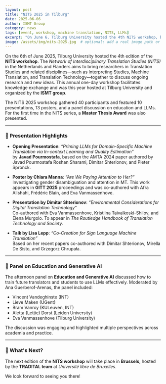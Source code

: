 ```yaml
---
layout: post
title: "NITS 2025 in Tilburg"
date: 2025-06-06
author: ISMT Group
category: news
tags: [event, workshop, machine translation, NITS, LLMs]
excerpt: "On June 6, Tilburg University hosted the 4th NITS workshop, bringing together researchers in Translation Studies, Interpreting, MT, and more."
image: /assets/img/nits-2025.jpg  # optional: add a real image path or remove this line
---
```


On the 6th of June 2025, Tilburg University hosted the 4th edition of the **NITS workshop**. The *Network of Interdisciplinary Translation Studies (NITS)* in the Netherlands and Flanders aims to bring researchers in Translation Studies and related disciplines—such as Interpreting Studies, Machine Translation, and Translation Technology—together to discuss ongoing research and new ideas. This annual one-day workshop facilitates knowledge exchange and was this year hosted at Tilburg University and organized by the **ISMT group**.

The NITS 2025 workshop gathered 40 participants and featured 10 presentations, 13 posters, and a panel discussion on education and LLMs. For the first time in the NITS series, a **Master Thesis Award** was also presented.

---

### 🎤 Presentation Highlights

- **Opening Presentation**: *“Priming LLMs for Domain-Specific Machine Translation via In-context Learning and Quality Estimation”*  
  by **Javad Pourmostafa**, based on the AMTA 2024 paper authored by Javad Pourmostafa Roshan Sharami, Dimitar Shterionov, and Pieter Spronck.

- **Poster by Chiara Manna**: *“Are We Paying Attention to Her?”*  
  Investigating gender disambiguation and attention in MT. This work appears in **GITT 2025** proceedings and was co-authored with Afra Alishahi, Frédéric Blain, and Eva Vanmassenhove.

- **Presentation by Dimitar Shterionov**: *“Environmental Considerations for Digital Translation Technology”*  
  Co-authored with Eva Vanmassenhove, Kristiina Taivalkoski-Shilov, and Elena Murgolo. To appear in *The Routledge Handbook of Translation Technology and Society*.

- **Talk by Lisa Lepp**: *“Co-Creation for Sign Language Machine Translation”*  
  Based on her recent papers co-authored with Dimitar Shterionov, Mirella De Sisto, and Grzegorz Chrupała.

---

### 🧠 Panel on Education and Generative AI

The afternoon panel on **Education and Generative AI** discussed how to train future translators and students to use LLMs effectively. Moderated by Ana Guerberof-Arenas, the panel included:

- Vincent Vandeghinste (INT)
- Lieve Maken (UGent)
- Bram Vanroy (KULeuven, INT)
- Aletta (Lettie) Dorst (Leiden University)
- Eva Vanmassenhove (Tilburg University)

The discussion was engaging and highlighted multiple perspectives across academia and practice.

---

### 📍 What's Next?

The next edition of the **NITS workshop** will take place in **Brussels**, hosted by the **TRADITAL team** at *Université libre de Bruxelles*.

We look forward to seeing you there!
